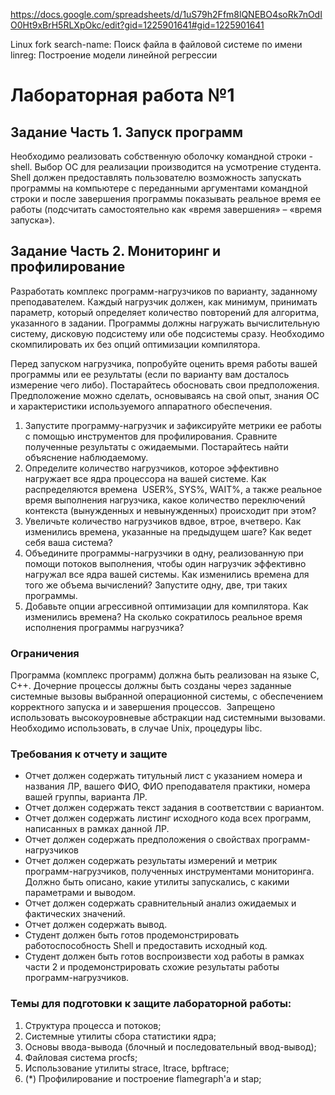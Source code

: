 https://docs.google.com/spreadsheets/d/1uS79h2Ffm8lQNEBO4soRk7nOdIO0Ht9xBrH5RLXpOkc/edit?gid=1225901641#gid=1225901641

Linux fork
search-name: Поиск файла в файловой системе по имени
linreg: Построение модели линейной регрессии

Лабораторная работа №1
======================

Задание Часть 1. Запуск программ
--------------------------------

Необходимо реализовать собственную оболочку командной строки - shell. Выбор ОС для реализации производится на усмотрение студента. Shell должен предоставлять пользователю возможность запускать программы на компьютере с переданными аргументами командной строки и после завершения программы показывать реальное время ее работы (подсчитать самостоятельно как «время завершения» – «время запуска»).

Задание Часть 2. Мониторинг и профилирование
--------------------------------------------

Разработать комплекс программ-нагрузчиков по варианту, заданному преподавателем. Каждый нагрузчик должен, как минимум, принимать параметр, который определяет количество повторений для алгоритма, указанного в задании. Программы должны нагружать вычислительную систему, дисковую подсистему или обе подсистемы сразу. Необходимо скомпилировать их без опций оптимизации компилятора.

Перед запуском нагрузчика, попробуйте оценить время работы вашей программы или ее результаты (если по варианту вам досталось измерение чего либо). Постарайтесь обосновать свои предположения. Предположение можно сделать, основываясь на свой опыт, знания ОС и характеристики используемого аппаратного обеспечения.

1.  Запустите программу-нагрузчик и зафиксируйте метрики ее работы с помощью инструментов для профилирования. Сравните полученные результаты с ожидаемыми. Постарайтесь найти объяснение наблюдаемому.
2.  Определите количество нагрузчиков, которое эффективно нагружает все ядра процессора на вашей системе. Как распределяются времена  USER%, SYS%, WAIT%, а также реальное время выполнения нагрузчика, какое количество переключений контекста (вынужденных и невынужденных) происходит при этом?
3.  Увеличьте количество нагрузчиков вдвое, втрое, вчетверо. Как изменились времена, указанные на предыдущем шаге? Как ведет себя ваша система?
4.  Объедините программы-нагрузчики в одну, реализованную при помощи потоков выполнения, чтобы один нагрузчик эффективно нагружал все ядра вашей системы. Как изменились времена для того же объема вычислений? Запустите одну, две, три таких программы.
5.  Добавьте опции агрессивной оптимизации для компилятора. Как изменились времена? На сколько сократилось реальное время исполнения программы нагрузчика?

### Ограничения

Программа (комплекс программ) должна быть реализован на языке C, C++.
Дочерние процессы должны быть созданы через заданные системные вызовы выбранной операционной системы, с обеспечением корректного запуска и и завершения процессов.  Запрещено использовать высокоуровневые абстракции над системными вызовами. Необходимо использовать, в случае Unix, процедуры libc.

### Требования к отчету и защите

*   Отчет должен содержать титульный лист с указанием номера и названия ЛР, вашего ФИО, ФИО преподавателя практики, номера вашей группы, варианта ЛР.
*   Отчет должен содержать текст задания в соответствии с вариантом.
*   Отчет должен содержать листинг исходного кода всех программ, написанных в рамках данной ЛР.
*   Отчет должен содержать предположения о свойствах программ-нагрузчиков
*   Отчет должен содержать результаты измерений и метрик программ-нагрузчиков, полученных инструментами мониторинга. Должно быть описано, какие утилиты запускались, с какими параметрами и выводом.
*   Отчет должен содержать сравнительный анализ ожидаемых и фактических значений.
*   Отчет должен содержать вывод.
*   Студент должен быть готов продемонстрировать работоспособность Shell и предоставить исходный код.
*   Студент должен быть готов воспроизвести ход работы в рамках части 2 и продемонстрировать схожие результаты работы программ-нагрузчиков.

### Темы для подготовки к защите лабораторной работы:

1.  Структура процесса и потоков;
2.  Системные утилиты сбора статистики ядра;
3.  Основы ввода-вывода (блочный и последовательный ввод-вывод);
4.  Файловая система procfs;
5.  Использование утилиты strace, ltrace, bpftrace;
6.  (\*) Профилирование и построение flamegraph'а и stap;
